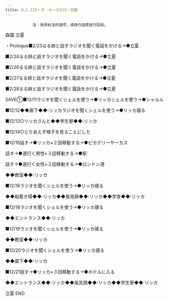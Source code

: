 ```yaml
---
title: D.C.III～ダ・カーポIII～攻略
---
```


                注：括号标注的选项，请自行选择进行回收。

森園 立夏

・Prologue■2/23るる姉と話すラジオを聞く電話をかける→●立夏

■2/24るる姉と話すラジオを聞く電話をかける→●立夏

■2/26るる姉と話すラジオを聞く電話をかける→●立夏

■2/27るる姉と話すラジオを聞く電話をかける→●立夏

■2/28るる姉と話すラジオを聞く電話をかける→●立夏

SAVE①■12/11ラジオを聞くシェルを使う→●リッカシェルを使う→●シャルル

■12/12◆◆廊下◆◆:リッカラジオを聞くシェルを使う→●リッカ寝る

■12/13○リッカさんと◆◆学生寮◆◆:リッカ

■12/14○とりあえず様子を見ることにした

■12/15話す→●リッカ×２回移動する→●ピカデリーサーカス

話す→●道行く男性×３回移動する→●駅

話す→●道行く女性×２回移動する→●ロンドン港

◆◆教室◆◆:リッカ

■12/16ラジオを聞くシェルを使う→●リッカ寝る

◆◆船着き場◆◆:リッカ◆◆風見鶏◆◆:リッカ◆◆学食◆◆:リッカ

■12/18ラジオを聞くシェルを使う→●リッカ寝る

◆◆エントランス◆◆:リッカ

■12/19ラジオを聞くシェルを使う→●リッカ寝る

◆◆教室◆◆:リッカ

■12/20ラジオを聞くシェルを使う→●リッカ寝る

◆◆廊下◆◆:リッカ

■12/21話す→●リッカ×３回移動する→●ホテルに入る

◆◆エントランス◆◆:リッカ◆◆風見鶏◆◆:リッカ◆◆学生寮◆◆:リッカ

立夏 END


              
